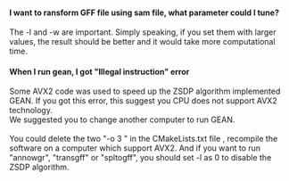 #### I want to ransform GFF file using sam file, what parameter could I tune?
The -l and -w are important. Simply speaking, if you set them with larger values, the result should be better and it would take more computational time.

#### When I run gean, I got "Illegal instruction" error
Some AVX2 code was used to speed up the ZSDP algorithm implemented GEAN. If you got this error, this suggest you CPU does not support AVX2 technology. <br />
We suggested you to change another computer to run GEAN. <br />
<br />
You could delete the two "-o 3 " in the CMakeLists.txt file , recompile the software on a computer which support AVX2. And if you want to run "annowgr", "transgff" or "spltogff", you should set -l as 0 to disable the ZSDP algorithm.
